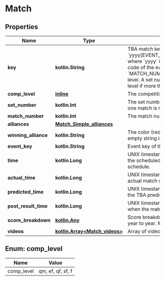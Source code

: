 
# Match

## Properties
Name | Type | Description | Notes
------------ | ------------- | ------------- | -------------
**key** | **kotlin.String** | TBA match key with the format &#x60;yyyy[EVENT_CODE]_[COMP_LEVEL]m[MATCH_NUMBER]&#x60;, where &#x60;yyyy&#x60; is the year, and &#x60;EVENT_CODE&#x60; is the event code of the event, &#x60;COMP_LEVEL&#x60; is (qm, ef, qf, sf, f), and &#x60;MATCH_NUMBER&#x60; is the match number in the competition level. A set number may be appended to the competition level if more than one match in required per set. | 
**comp_level** | [**inline**](#Comp_levelEnum) | The competition level the match was played at. | 
**set_number** | **kotlin.Int** | The set number in a series of matches where more than one match is required in the match series. | 
**match_number** | **kotlin.Int** | The match number of the match in the competition level. | 
**alliances** | [**Match_Simple_alliances**](Match_Simple_alliances.md) |  |  [optional]
**winning_alliance** | **kotlin.String** | The color (red/blue) of the winning alliance. Will contain an empty string in the event of no winner, or a tie. |  [optional]
**event_key** | **kotlin.String** | Event key of the event the match was played at. | 
**time** | **kotlin.Long** | UNIX timestamp (seconds since 1-Jan-1970 00:00:00) of the scheduled match time, as taken from the published schedule. |  [optional]
**actual_time** | **kotlin.Long** | UNIX timestamp (seconds since 1-Jan-1970 00:00:00) of actual match start time. |  [optional]
**predicted_time** | **kotlin.Long** | UNIX timestamp (seconds since 1-Jan-1970 00:00:00) of the TBA predicted match start time. |  [optional]
**post_result_time** | **kotlin.Long** | UNIX timestamp (seconds since 1-Jan-1970 00:00:00) when the match result was posted. |  [optional]
**score_breakdown** | [**kotlin.Any**](kotlin.Any.md) | Score breakdown for auto, teleop, etc. points. Varies from year to year. May be null. |  [optional]
**videos** | [**kotlin.Array&lt;Match_videos&gt;**](Match_videos.md) | Array of video objects associated with this match. |  [optional]


<a name="Comp_levelEnum"></a>
## Enum: comp_level
Name | Value
---- | -----
comp_level | qm, ef, qf, sf, f



